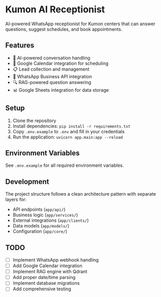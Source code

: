 # Kumon AI Receptionist

AI-powered WhatsApp receptionist for Kumon centers that can answer questions, suggest schedules, and book appointments.

## Features

- 🤖 AI-powered conversation handling
- 📅 Google Calendar integration for scheduling
- 📋 Lead collection and management
- 💬 WhatsApp Business API integration
- 🔍 RAG-powered question answering
- 📊 Google Sheets integration for data storage

## Setup

1. Clone the repository
2. Install dependencies: `pip install -r requirements.txt`
3. Copy `.env.example` to `.env` and fill in your credentials
4. Run the application: `uvicorn app.main:app --reload`

## Environment Variables

See `.env.example` for all required environment variables.

## Development

The project structure follows a clean architecture pattern with separate layers for:

- API endpoints (`app/api/`)
- Business logic (`app/services/`)
- External integrations (`app/clients/`)
- Data models (`app/models/`)
- Configuration (`app/core/`)

## TODO

- [ ] Implement WhatsApp webhook handling
- [ ] Add Google Calendar integration
- [ ] Implement RAG engine with Qdrant
- [ ] Add proper date/time parsing
- [ ] Implement database migrations
- [ ] Add comprehensive testing
